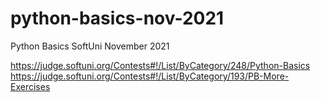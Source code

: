 # python-basics-nov-2021
Python Basics SoftUni November 2021

https://judge.softuni.org/Contests#!/List/ByCategory/248/Python-Basics
https://judge.softuni.org/Contests#!/List/ByCategory/193/PB-More-Exercises
